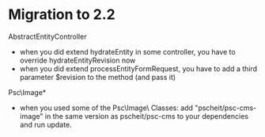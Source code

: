 Migration to 2.2
====================

AbstractEntityController
- when you did extend hydrateEntity in some controller, you have to override hydrateEntityRevision now
- when you did extend processEntityFormRequest, you have to add a third parameter $revision to the method (and pass it)

Psc\Image\*
- when you used some of the Psc\Image\ Classes: add "pscheit/psc-cms-image" in the same version as pscheit/psc-cms to your dependencies and run update.